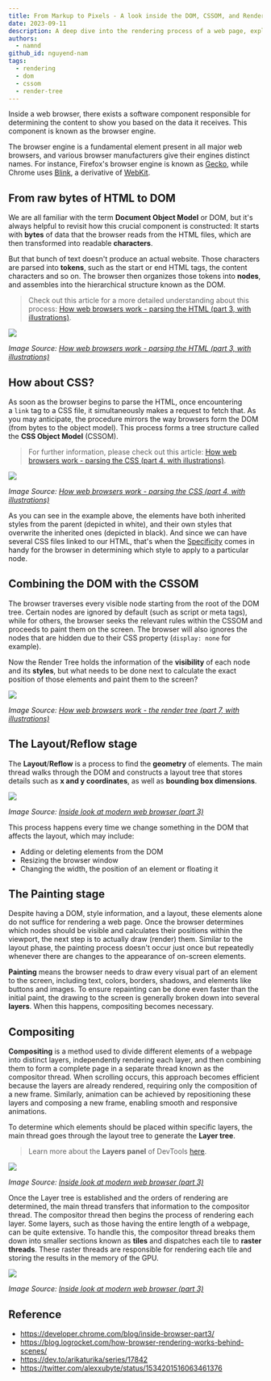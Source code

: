 ```yaml
---
title: From Markup to Pixels - A look inside the DOM, CSSOM, and Render Tree
date: 2023-09-11
description: A deep dive into the rendering process of a web page, exploring the Document Object Model (DOM), CSS Object Model (CSSOM), and the Render Tree.
authors:
  - namnd
github_id: nguyend-nam
tags:
  - rendering
  - dom
  - cssom
  - render-tree
---
```


Inside a web browser, there exists a software component responsible for determining the content to show you based on the data it receives. This component is known as the browser engine.

The browser engine is a fundamental element present in all major web browsers, and various browser manufacturers give their engines distinct names. For instance, Firefox's browser engine is known as [Gecko](<https://en.wikipedia.org/wiki/Gecko_(software)>), while Chrome uses [Blink](<https://en.wikipedia.org/wiki/Blink_(browser_engine)>), a derivative of [WebKit](https://en.wikipedia.org/wiki/WebKit).

## From raw bytes of HTML to DOM

We are all familiar with the term **Document Object Model** or DOM, but it's always helpful to revisit how this crucial component is constructed: It starts with **bytes** of data that the browser reads from the HTML files, which are then transformed into readable **characters**.

But that bunch of text doesn't produce an actual website. Those characters are parsed into **tokens**, such as the start or end HTML tags, the content characters and so on. The browser then organizes those tokens into **nodes**, and assembles into the hierarchical structure known as the DOM.

> Check out this article for a more detailed understanding about this process: [How web browsers work - parsing the HTML (part 3, with illustrations)](https://dev.to/arikaturika/how-web-browsers-work-parsing-the-html-part-3-with-illustrations-45fi).

![](assets/from-markup-to-pixels---a-look-inside-the-dom,-cssom,-and-render-tree_html-parser.webp)

_Image Source: [How web browsers work - parsing the HTML (part 3, with illustrations)](https://dev.to/arikaturika/how-web-browsers-work-parsing-the-html-part-3-with-illustrations-45fi)_

## How about CSS?

As soon as the browser begins to parse the HTML, once encountering a `link` tag to a CSS file, it simultaneously makes a request to fetch that. As you may anticipate, the procedure mirrors the way browsers form the DOM (from bytes to the object model). This process forms a tree structure called the **CSS Object Model** (CSSOM).

> For further information, please check out this article: [How web browsers work - parsing the CSS (part 4, with illustrations)](https://dev.to/arikaturika/how-web-browsers-work-parsing-the-css-part-4-with-illustrations-4c).

![](assets/from-markup-to-pixels---a-look-inside-the-dom,-cssom,-and-render-tree_cssom.webp)

_Image Source: [How web browsers work - parsing the CSS (part 4, with illustrations)](https://dev.to/arikaturika/how-web-browsers-work-parsing-the-css-part-4-with-illustrations-4c)_

As you can see in the example above, the elements have both inherited styles from the parent (depicted in white), and their own styles that overwrite the inherited ones (depicted in black). And since we can have several CSS files linked to our HTML, that's when the [Specificity](https://developer.mozilla.org/en-US/docs/Web/CSS/Specificity) comes in handy for the browser in determining which style to apply to a particular node.

## Combining the DOM with the CSSOM

The browser traverses every visible node starting from the root of the DOM tree. Certain nodes are ignored by default (such as script or meta tags), while for others, the browser seeks the relevant rules within the CSSOM and proceeds to paint them on the screen. The browser will also ignores the nodes that are hidden due to their CSS property (`display: none` for example).

Now the Render Tree holds the information of the **visibility** of each node and its **styles**, but what needs to be done next to calculate the exact position of those elements and paint them to the screen?

![](assets/from-markup-to-pixels---a-look-inside-the-dom,-cssom,-and-render-tree_render-tree.webp)

_Image Source: [How web browsers work - the render tree (part 7, with illustrations)](https://dev.to/arikaturika/how-web-browsers-work-the-render-tree-part-7-with-illustrations-24h3)_

## The Layout/Reflow stage

The **Layout**/**Reflow** is a process to find the **geometry** of elements. The main thread walks through the DOM and constructs a layout tree that stores details such as **x and y coordinates**, as well as **bounding box dimensions**.

![](assets/from-markup-to-pixels---a-look-inside-the-dom,-cssom,-and-render-tree_layout-tree.webp)

_Image Source: [Inside look at modern web browser (part 3)](https://developer.chrome.com/blog/inside-browser-part3/)_

This process happens every time we change something in the DOM that affects the layout, which may include:

- Adding or deleting elements from the DOM
- Resizing the browser window
- Changing the width, the position of an element or floating it

## The Painting stage

Despite having a DOM, style information, and a layout, these elements alone do not suffice for rendering a web page. Once the browser determines which nodes should be visible and calculates their positions within the viewport, the next step is to actually draw (render) them. Similar to the layout phase, the painting process doesn't occur just once but repeatedly whenever there are changes to the appearance of on-screen elements.

**Painting** means the browser needs to draw every visual part of an element to the screen, including text, colors, borders, shadows, and elements like buttons and images. To ensure repainting can be done even faster than the initial paint, the drawing to the screen is generally broken down into several **layers**. When this happens, compositing becomes necessary.

## Compositing

**Compositing** is a method used to divide different elements of a webpage into distinct layers, independently rendering each layer, and then combining them to form a complete page in a separate thread known as the compositor thread. When scrolling occurs, this approach becomes efficient because the layers are already rendered, requiring only the composition of a new frame. Similarly, animation can be achieved by repositioning these layers and composing a new frame, enabling smooth and responsive animations.

To determine which elements should be placed within specific layers, the main thread goes through the layout tree to generate the **Layer tree**.

> Learn more about the **Layers panel** of DevTools [here](https://blog.logrocket.com/eliminate-content-repaints-with-the-new-layers-panel-in-chrome-e2c306d4d752/).

![](assets/from-markup-to-pixels---a-look-inside-the-dom,-cssom,-and-render-tree_layer-tree.webp)

_Image Source: [Inside look at modern web browser (part 3)](https://developer.chrome.com/blog/inside-browser-part3/)_

Once the Layer tree is established and the orders of rendering are determined, the main thread transfers that information to the compositor thread. The compositor thread then begins the process of rendering each layer. Some layers, such as those having the entire length of a webpage, can be quite extensive. To handle this, the compositor thread breaks them down into smaller sections known as **tiles** and dispatches each tile to **raster threads**. These raster threads are responsible for rendering each tile and storing the results in the memory of the GPU.

![](assets/from-markup-to-pixels---a-look-inside-the-dom,-cssom,-and-render-tree_compositing.webp)

_Image Source: [Inside look at modern web browser (part 3)](https://developer.chrome.com/blog/inside-browser-part3/)_

## Reference

- https://developer.chrome.com/blog/inside-browser-part3/
- https://blog.logrocket.com/how-browser-rendering-works-behind-scenes/
- https://dev.to/arikaturika/series/17842
- https://twitter.com/alexxubyte/status/1534201516063461376

